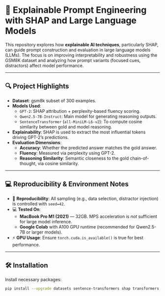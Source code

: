 # 🧠 Explainable Prompt Engineering with SHAP and Large Language Models

This repository explores how **explainable AI techniques**, particularly SHAP, can guide prompt construction and evaluation in large language models (LLMs). The focus is on improving interpretability and robustness using the GSM8K dataset and analyzing how prompt variants (focused cues, distractors) affect model performance.

---

## 🔍 Project Highlights

- **Dataset**: gsm8k subset of 300 examples.
- **Models Used**:
  - `GPT-2`: SHAP attribution + perplexity-based fluency scoring.
  - `Qwen2.5-7B-Instruct`: Main model for generating reasoning outputs.
  - `SentenceTransformer` (`all-MiniLM-L6-v2`): To compute cosine similarity between gold and model reasoning.
- **Explainability**: SHAP is used to extract the most influential tokens driving GPT-2’s predictions.
- **Evaluation Dimensions**:
  - **Accuracy**: Whether the predicted answer matches the gold answer.
  - **Fluency**: Measured via perplexity using GPT-2.
  - **Reasoning Similarity**: Semantic closeness to the gold chain-of-thought, via cosine similarity.

---

## 💻 Reproducibility & Environment Notes

- 🧪 **Reproducibility**: All sampling (e.g., data selection, distractor injection) is controlled with `seed=42`.
- 💻 **Tested On**:
  - **MacBook Pro M1 (2021)** — 32GB. MPS acceleration is *not* sufficient for large model inference.
  - **Google Colab** with A100 GPU runtime (recommended for Qwen2.5-7B or larger models).
- ⚡ **GPU Usage**: Ensure `torch.cuda.is_available()` is true for best performance.

---

## 🛠️ Installation

Install necessary packages:

```bash
pip install --upgrade datasets sentence-transformers shap transformers
